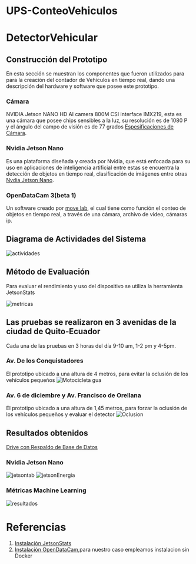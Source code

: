 # UPS-ConteoVehiculos
# DetectorVehicular
## Construcción del Prototipo
En esta sección se muestran los componentes que fueron utilizados para para la creación del contador de Vehículos en tiempo real, dando una descripción del hardware y software que posee este prototipo.
### Cámara
NVIDIA Jetson NANO HD AI camera 800M CSI interface IMX219, esta es una cámara que posee chips sensibles a la luz, su resolución es de 1080 P y el ángulo del campo de visión es de 77 grados [Espesificaciones de Cámara](https://www.waveshare.com/wiki/IMX219-77_Camera).
### Nvidia Jetson Nano
Es una plataforma diseñada y creada por Nvidia, que está enfocada para su uso en aplicaciones de inteligencia artificial entre estas se encuentra la detección de objetos en tiempo real, clasificación de imágenes entre otras [Nvdia Jetson Nano](https://developer.nvidia.com/embedded/jetson-nano-developer-kit).
### OpenDataCam 3(beta 1)
Un software creado por [move lab](https://www.move-lab.com/), el cual tiene como función el conteo de objetos en tiempo real, a través de una cámara, archivo de video, cámaras ip.


## Diagrama de Actividades del Sistema
![actividades](https://user-images.githubusercontent.com/38445434/90815540-77e8df00-e2f0-11ea-8538-93b4d9ee7243.jpg)

## Método de Evaluación
Para evaluar el rendimiento y uso del dispositivo se utiliza la herramienta JetsonStats

![metricas](https://user-images.githubusercontent.com/38445434/90820269-c00b0000-e2f6-11ea-8ad9-c832b154ab8b.jpg)

## Las pruebas se realizaron en 3 avenidas de la ciudad de Quito-Ecuador
Cada una de las pruebas en 3 horas del día 9-10 am, 1-2 pm y 4-5pm.
### Av. De los Conquistadores
El prototipo ubicado a una altura de 4 metros, para evitar la oclusión de los vehículos pequeños
![Motocicleta gua](https://user-images.githubusercontent.com/38445434/90816595-26d9ea80-e2f2-11ea-9a87-2c14ea64453e.jpg)

### Av. 6 de diciembre y Av. Francisco de Orellana
El prototipo ubicado a una altura de 1,45 metros, para forzar la oclusión de los vehículos pequeños y evaluar el detector
![Oclusion](https://user-images.githubusercontent.com/38445434/90816318-b206b080-e2f1-11ea-9bfa-f787cd34172c.jpg)

## Resultados obtenidos
[Drive con Respaldo de Base de Datos](https://1drv.ms/u/s!As0bj9D3Nf6YgqR3FXj5KXx7dW_Fmw?e=1pThyH)

### Nvidia Jetson Nano

![jetsontab](https://user-images.githubusercontent.com/38445434/90821060-eda47900-e2f7-11ea-83f8-5f590f11d11c.png)
![jetsonEnergia](https://user-images.githubusercontent.com/38445434/90820938-c3eb5200-e2f7-11ea-9fd8-28260504c349.png)

### Métricas Machine Learning

![resultados](https://user-images.githubusercontent.com/38445434/90817708-cb106100-e2f3-11ea-93dc-ecfd50124662.jpg)

# Referencias 
1. [Instalación JetsonStats](https://pypi.org/project/jetson-stats/1.6.2/)
2. [Instalación OpenDataCam](https://opendatacam.github.io/opendatacam/documentation/USE_WITHOUT_DOCKER.html),para nuestro caso empleamos instalacion sin Docker

